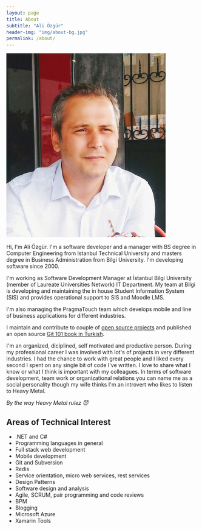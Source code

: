 ```yaml
---
layout: page
title: About
subtitle: "Ali Özgür"
header-img: "img/about-bg.jpg"
permalink: /about/
---
```

![Ali Özgür](/media/aliozgur.png)

Hi, I'm Ali Özgür. I'm a software developer and a manager with BS degree in Computer Engineering from Istanbul Technical University and masters degree in Business Administration from Bilgi University. I'm developing software since 2000.

I'm working as Software Development Manager at İstanbul Bilgi University (member of Laureate Universities Network) IT Department. My team at Bilgi is developing and maintaining the in house Student Information System (SIS) and provides operational support to SIS and Moodle LMS. 
	
I'm also managing the PragmaTouch team which develops mobile and line of business applications for different industries.

I maintain and contribute to couple of [open source projects](https://github.com/aliozgur) and published an open source [Git 101 book in Turkish](https://www.gitbook.com/book/aliozgur/git101/details).

I'm an organized, diciplined, self motivated and productive person. During my professional career I was involved with lot's of projects in very different industries. I had the chance to work with great people and I liked every second I spent on any single bit of code I've written. I love to share what I know or what I think is important with my colleagues. In terms of software development, team work or organizational relations you can name me as a social personality though my wife thinks I'm an introvert who likes to listen to Heavy Metal.

*By the way Heavy Metal rulez :smiling_imp:*
 

## Areas of Technical Interest

* .NET and C#
* Programming languages in general
* Full stack web development 
* Mobile development
* Git and Subversion
* Redis
* Service orientation, micro web services, rest services
* Design Patterns
* Software design and analysis
* Agile, SCRUM, pair programming and code reviews
* BPM
* Blogging
* Microsoft Azure
* Xamarin Tools
